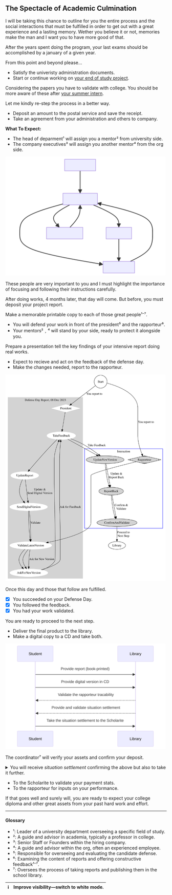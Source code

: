 ## The Spectacle of Academic Culmination

I will be taking this chance to outline for you the entire process and the social interactions that must be fulfilled in order to get out with a great experience and a lasting memory. Wether you believe it or not, memories make the man and I want you to have more good of that.

After the years spent doing the program, your last exams should be accomplished by a january of a given year.

From this point and beyond please...
- Satisfy the univeristy administration documents.
- Start or continue working on [your end of study project](learntex?id=action-required).

Considering the papers you have to validate with college. You should be more aware of these after [your summer intern](intern.md).

Let me kindly re-step the process in a better way.

- Deposit an amount to the postal service and save the receipt.<br>
- Take an agreement from your administration and others to company.

**What To Expect:**
- The head of deparment¹ will assign you a mentor² from university side.
- The company executives³ will assign you another mentor⁴ from the org side.

<img src="pfe/defense.svg" width="500px">

These people are very important to you and I must highlight the importance of focusing and following their instructions carefully.

After doing works, 4 months later, that day will come.
But before, you must deposit your project report.

Make a memorable printable copy to each of those great people¹⁻⁷.

- You will defend your work in front of the president⁵ and the rapporteur⁶.
- Your mentors²﹐⁴ will stand by your side, ready to protect it alongside you.

Prepare a presentation tell the key findings of your intensive report doing real works.

- Expect to recieve and act on the feedback of the defense day.
- Make the changes needed, report to the rapporteur.

<img src="pfe/powered.svg" width="500px">

Once this day and those that follow are fulfilled.

- [x] You succeeded on your Defense Day.
- [x] You followed the feedback.
- [x] You had your work validated.

You are ready to proceed to the next step.
- Deliver the final product to the library.
- Make a digital copy to a CD and take both.

<img src="pfe/lib-process.svg" width="500px">

The coordinator⁷ will verify your assets and confirm your deposit.

<details>
<summary>
You will receive <i>situation settlement</i> confirming the above but also to take it further.
</summary>

<img src="pfe/situation-settlement.jpg" width="500px">

</details>

- To the Scholarite to validate your payment stats.
- To the rapporteur for inputs on your performance.

If that goes well and surely will, you are ready to expect your college diploma and other great assets from your past hard work and effort.


---

#### Glossary

- ¹: Leader of a university department overseeing a specific field of study.
- ²: A guide and advisor in academia, typically a professor in college.
- ³: Senior Staff or Founders within the hiring company.
- ⁴: A guide and advisor within the org, often an experienced employee.
- ⁵: Responsible for overseeing and evaluating the candidate defense.
- ⁶: Examining the content of reports and offering constructive feedback¹⁻⁷.
- ⁷: Oversees the process of taking reports and publishing them in the school library.


|ℹ️|Improve visibility—switch to white mode.|
|---|---|



